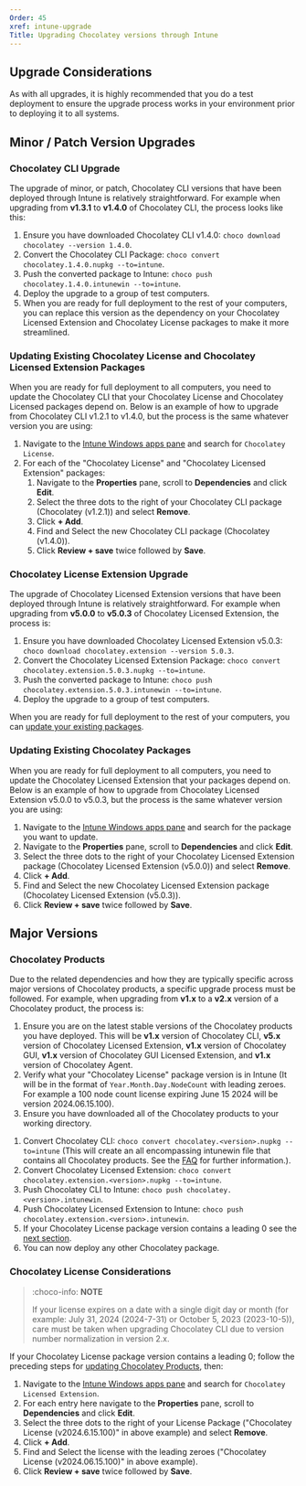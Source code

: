 ```yaml
---
Order: 45
xref: intune-upgrade
Title: Upgrading Chocolatey versions through Intune
---
```


<?! Include "../../../shared/intune-note.txt" /?>

## Upgrade Considerations

As with all upgrades, it is highly recommended that you do a test deployment to ensure the upgrade process works in your environment prior to deploying it to all systems.

## Minor / Patch Version Upgrades

### Chocolatey CLI Upgrade

The upgrade of minor, or patch, Chocolatey CLI versions that have been deployed through Intune is relatively straightforward.
For example when upgrading from **v1.3.1** to **v1.4.0** of Chocolatey CLI, the process looks like this:

1. Ensure you have downloaded Chocolatey CLI v1.4.0: `choco download chocolatey --version 1.4.0`.
1. Convert the Chocolatey CLI Package: `choco convert chocolatey.1.4.0.nupkg --to=intune`.
1. Push the converted package to Intune: `choco push chocolatey.1.4.0.intunewin --to=intune`.
1. Deploy the upgrade to a group of test computers.
1. When you are ready for full deployment to the rest of your computers, you can replace this version as the dependency on your Chocolatey Licensed Extension and Chocolatey License packages to make it more streamlined.

### Updating Existing Chocolatey License and Chocolatey Licensed Extension Packages

When you are ready for full deployment to all computers, you need to update the Chocolatey CLI that your Chocolatey License and Chocolatey Licensed packages depend on. Below is an example of how to upgrade from Chocolatey CLI v1.2.1 to v1.4.0, but the process is the same whatever version you are using:

1. Navigate to the [Intune Windows apps pane](https://endpoint.microsoft.com/#view/Microsoft_Intune_DeviceSettings/AppsWindowsMenu/~/windowsApps) and search for `Chocolatey License`.
1. For each of the "Chocolatey License" and "Chocolatey Licensed Extension" packages:
    1. Navigate to the **Properties** pane, scroll to **Dependencies** and click **Edit**.
    1. Select the three dots to the right of your Chocolatey CLI package (Chocolatey (v1.2.1)) and select **Remove**.
    1. Click **+ Add**.
    1. Find and Select the new Chocolatey CLI package (Chocolatey (v1.4.0)).
    1. Click **Review + save** twice followed by **Save**.

### Chocolatey License Extension Upgrade

The upgrade of Chocolatey Licensed Extension versions that have been deployed through Intune is relatively straightforward.
For example when upgrading from **v5.0.0** to **v5.0.3** of Chocolatey Licensed Extension, the process is:

1. Ensure you have downloaded Chocolatey Licensed Extension v5.0.3: `choco download chocolatey.extension --version 5.0.3`.
1. Convert the Chocolatey Licensed Extension Package: `choco convert chocolatey.extension.5.0.3.nupkg --to=intune`.
1. Push the converted package to Intune: `choco push chocolatey.extension.5.0.3.intunewin --to=intune`.
1. Deploy the upgrade to a group of test computers.

When you are ready for full deployment to the rest of your computers, you can [update your existing packages](#updating-existing-chocolatey-packages).

### Updating Existing Chocolatey Packages

When you are ready for full deployment to all computers, you need to update the Chocolatey Licensed Extension that your packages depend on. Below is an example of how to upgrade from Chocolatey Licensed Extension v5.0.0 to v5.0.3, but the process is the same whatever version you are using:

1. Navigate to the [Intune Windows apps pane](https://endpoint.microsoft.com/#view/Microsoft_Intune_DeviceSettings/AppsWindowsMenu/~/windowsApps) and search for the package you want to update.
1. Navigate to the **Properties** pane, scroll to **Dependencies** and click **Edit**.
1. Select the three dots to the right of your Chocolatey Licensed Extension package (Chocolatey Licensed Extension (v5.0.0)) and select **Remove**.
1. Click **+ Add**.
1. Find and Select the new Chocolatey Licensed Extension package (Chocolatey Licensed Extension (v5.0.3)).
1. Click **Review + save** twice followed by **Save**.

## Major Versions

### Chocolatey Products

Due to the related dependencies and how they are typically specific across major versions of Chocolatey products, a specific upgrade process must be followed.
For example, when upgrading from **v1.x** to a **v2.x** version of a Chocolatey product, the process is:

1. Ensure you are on the latest stable versions of the Chocolatey products you have deployed. This will be **v1.x** version of Chocolatey CLI, **v5.x** version of Chocolatey Licensed Extension, **v1.x** version of Chocolatey GUI, **v1.x** version of Chocolatey GUI Licensed Extension, and **v1.x** version of Chocolatey Agent.
1. Verify what your "Chocolatey License" package version is in Intune (It will be in the format of `Year.Month.Day.NodeCount` with leading zeroes. For example a 100 node count license expiring June 15 2024 will be version 2024.06.15.100).
1. Ensure you have downloaded all of the Chocolatey products to your working directory.
  <?! Include "../../../shared/intune-download-architect.txt" /?>
  <?! Include "../../../shared/intune-download-business.txt" /?>
1. Convert Chocolatey CLI: `choco convert chocolatey.<version>.nupkg --to=intune` (This will create an all encompassing intunewin file that contains all Chocolatey products. See the [FAQ](xref:intune-faq#why-do-i-need-all-of-the-chocolatey-products-if-im-not-using-them) for further information.).
1. Convert Chocolatey Licensed Extension: `choco convert chocolatey.extension.<version>.nupkg --to=intune`.
1. Push Chocolatey CLI to Intune: `choco push chocolatey.<version>.intunewin`.
1. Push Chocolatey Licensed Extension to Intune: `choco push chocolatey.extension.<version>.intunewin`.
1. If your Chocolatey License package version contains a leading 0 see the [next section](#chocolatey-license-considerations).
1. You can now deploy any other Chocolatey package.

### Chocolatey License Considerations

> :choco-info: **NOTE**
>
> If  your license expires on a date with a single digit day or month (for example: July 31, 2024 (2024-7-31) or October 5, 2023 (2023-10-5)), care must be taken when upgrading Chocolatey CLI due to version number normalization in version 2.x.

If your Chocolatey License package version contains a leading 0; follow the preceding steps for [updating Chocolatey Products](#chocolatey-products), then:

1. Navigate to the [Intune Windows apps pane](https://endpoint.microsoft.com/#view/Microsoft_Intune_DeviceSettings/AppsWindowsMenu/~/windowsApps) and search for `Chocolatey Licensed Extension`.
1. For each entry here navigate to the **Properties** pane, scroll to **Dependencies** and click **Edit**.
1. Select the three dots to the right of your License Package ("Chocolatey License (v2024.6.15.100)" in above example) and select **Remove**.
1. Click **+ Add**.
1. Find and Select the license with the leading zeroes ("Chocolatey License (v2024.06.15.100)" in above example).
1. Click **Review + save** twice followed by **Save**.
